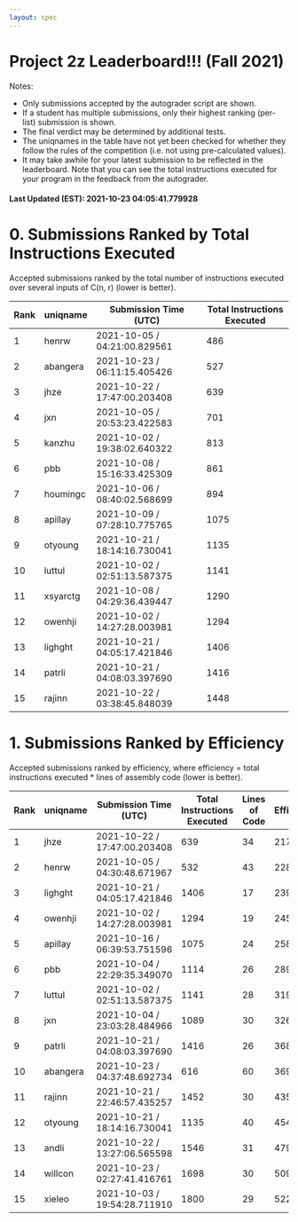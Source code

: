 ```yaml
---
layout: spec
---
```


Project 2z Leaderboard!!! (Fall 2021)
==============================
Notes:
- Only submissions accepted by the autograder script are shown.
- If a student has multiple submissions, only their highest ranking (per-list) submission is shown.
- The final verdict may be determined by additional tests.
- The uniqnames in the table have not yet been checked for whether they follow the rules of the competition (i.e. not using pre-calculated values).
- It may take awhile for your latest submission to be reflected in the leaderboard. Note that you can see the total instructions executed for your program in the feedback from the autograder.


#### Last Updated (EST): 2021-10-23 04:05:41.779928

# 0. Submissions Ranked by Total Instructions Executed
Accepted submissions ranked by the total number of instructions executed over several inputs of C(n, r) (lower is better).

| Rank  | uniqname | Submission Time (UTC) | Total Instructions Executed |
|---|---|---|---|
| 1 | henrw | 2021-10-05 / 04:21:00.829561 | 486 |
| 2 | abangera | 2021-10-23 / 06:11:15.405426 | 527 |
| 3 | jhze | 2021-10-22 / 17:47:00.203408 | 639 |
| 4 | jxn | 2021-10-05 / 20:53:23.422583 | 701 |
| 5 | kanzhu | 2021-10-02 / 19:38:02.640322 | 813 |
| 6 | pbb | 2021-10-08 / 15:16:33.425309 | 861 |
| 7 | houmingc | 2021-10-06 / 08:40:02.568699 | 894 |
| 8 | apillay | 2021-10-09 / 07:28:10.775765 | 1075 |
| 9 | otyoung | 2021-10-21 / 18:14:16.730041 | 1135 |
| 10 | luttul | 2021-10-02 / 02:51:13.587375 | 1141 |
| 11 | xsyarctg | 2021-10-08 / 04:29:36.439447 | 1290 |
| 12 | owenhji | 2021-10-02 / 14:27:28.003981 | 1294 |
| 13 | lighght | 2021-10-21 / 04:05:17.421846 | 1406 |
| 14 | patrli | 2021-10-21 / 04:08:03.397690 | 1416 |
| 15 | rajinn | 2021-10-22 / 03:38:45.848039 | 1448 |


# 1. Submissions Ranked by Efficiency
Accepted submissions ranked by efficiency, where efficiency = total instructions executed * lines of assembly code (lower is better).

| Rank  | uniqname | Submission Time (UTC) | Total Instructions Executed |Lines of Code | Efficiency |
|---|---|---|---|---|---|
| 1 | jhze | 2021-10-22 / 17:47:00.203408 | 639 | 34 | 21726 |
| 2 | henrw | 2021-10-05 / 04:30:48.671967 | 532 | 43 | 22876 |
| 3 | lighght | 2021-10-21 / 04:05:17.421846 | 1406 | 17 | 23902 |
| 4 | owenhji | 2021-10-02 / 14:27:28.003981 | 1294 | 19 | 24586 |
| 5 | apillay | 2021-10-16 / 06:39:53.751596 | 1075 | 24 | 25800 |
| 6 | pbb | 2021-10-04 / 22:29:35.349070 | 1114 | 26 | 28964 |
| 7 | luttul | 2021-10-02 / 02:51:13.587375 | 1141 | 28 | 31948 |
| 8 | jxn | 2021-10-04 / 23:03:28.484966 | 1089 | 30 | 32670 |
| 9 | patrli | 2021-10-21 / 04:08:03.397690 | 1416 | 26 | 36816 |
| 10 | abangera | 2021-10-23 / 04:37:48.692734 | 616 | 60 | 36960 |
| 11 | rajinn | 2021-10-21 / 22:46:57.435257 | 1452 | 30 | 43560 |
| 12 | otyoung | 2021-10-21 / 18:14:16.730041 | 1135 | 40 | 45400 |
| 13 | andli | 2021-10-22 / 13:27:06.565598 | 1546 | 31 | 47926 |
| 14 | willcon | 2021-10-23 / 02:27:41.416761 | 1698 | 30 | 50940 |
| 15 | xieleo | 2021-10-03 / 19:54:28.711910 | 1800 | 29 | 52200 |

